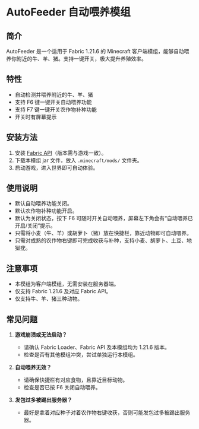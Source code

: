 # AutoFeeder 自动喂养模组

## 简介
AutoFeeder 是一个适用于 Fabric 1.21.6 的 Minecraft 客户端模组，能够自动喂养你附近的牛、羊、猪。支持一键开关，极大提升养殖效率。

## 特性
- 自动检测并喂养附近的牛、羊、猪
- 支持 F6 键一键开关自动喂养功能
- 支持 F7 键一键开关农作物补种功能
- 开关时有屏幕提示

## 安装方法
1. 安装  [Fabric API](https://modrinth.com/mod/fabric-api)（版本需与游戏一致）。
2. 下载本模组 jar 文件，放入 `.minecraft/mods/` 文件夹。
3. 启动游戏，进入世界即可自动体验。

## 使用说明
- 默认自动喂养功能关闭。
- 默认农作物补种功能开启。
- 默认为关闭状态，按下 F6 可随时开关自动喂养，屏幕左下角会有“自动喂养已开启/关闭”提示。
- 只需将小麦（牛、羊）或胡萝卜（猪）放在快捷栏，靠近动物即可自动喂养。
- 只需对成熟的农作物右键即可完成收获与补种，支持小麦、胡萝卜、土豆、地狱疣。

## 注意事项
- 本模组为客户端模组，无需安装在服务器端。
- 仅支持 Fabric 1.21.6 及对应 Fabric API。
- 仅支持牛、羊、猪三种动物。

## 常见问题
1. **游戏崩溃或无法启动？**
   - 请确认 Fabric Loader、Fabric API 及本模组均为 1.21.6 版本。
   - 检查是否有其他模组冲突，尝试单独运行本模组。

2. **自动喂养无效？**
   - 请确保快捷栏有对应食物，且靠近目标动物。
   - 检查是否已按 F6 关闭自动喂养。

3. **发包过多被踢出服务器？**
   - 最好是拿着对应种子对着农作物右键收获，否则可能发包过多被踢出服务器。

